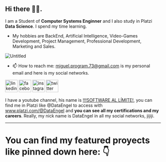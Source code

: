 ## Hi there 👋😄. 

I am a Student of **Computer Systems Enginner** and I also study in Platzi **Data Science**. I spend my time learning. 

* My hobbies are BackEnd, Artificial Intelligence, Video-Games Development, Project Management, Professional Development, Marketing and Sales.

![Untitled](https://user-images.githubusercontent.com/63415652/89370386-34626400-d6a6-11ea-8289-232a4ffd6c64.png)

* 📫 How to reach me: miguel.program.73@gmail.com is my personal email and here is my social networks. 

[<img src='https://cdn.jsdelivr.net/npm/simple-icons@3.0.1/icons/linkedin.svg' alt='linkedin' height='40'>](https://www.linkedin.com/in/dataengel/)  [<img src='https://cdn.jsdelivr.net/npm/simple-icons@3.0.1/icons/facebook.svg' alt='facebook' height='40'>](https://www.facebook.com/DataEngel/)  [<img src='https://cdn.jsdelivr.net/npm/simple-icons@3.0.1/icons/instagram.svg' alt='instagram' height='40'>](https://www.instagram.com/dataengel/?hl=es-la)  [<img src='https://cdn.jsdelivr.net/npm/simple-icons@3.0.1/icons/twitter.svg' alt='twitter' height='40'>](https://twitter.com/DataEngel) 

I have a youtube channel, his name is [!!!SOFTWARE AL LÍMITE!](https://www.youtube.com/channel/UC2TSoXF4l2-I40eIMt-jrNA), you can find me in Platzi like @DataEngel to access with www.platzi.com/@DataEngel and **you can see all my certifications and my careers**. Really, my nick name is DataEngel in all my social networks, jijiji. 

---

# You can find my featured proyects like pinned down here: 👇 
